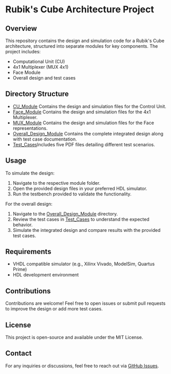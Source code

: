 # Rubik's Cube Architecture Project

## Overview

This repository contains the design and simulation code for a Rubik's Cube architecture, structured into separate modules for key components. The project includes:

- Computational Unit (CU)
- 4x1 Multiplexer (MUX 4x1)
- Face Module
- Overall design and test cases

## Directory Structure

- [CU_Module](https://github.com/HanumanSagarBathula7392/Rubiks_Cube_Architecture/tree/main/CU_Module) Contains the design and simulation files for the Control Unit.
- [Face_Module](https://github.com/HanumanSagarBathula7392/Rubiks_Cube_Architecture/tree/main/Face_Module) Contains the design and simulation files for the 4x1 Multiplexer.
- [MUX_Module](https://github.com/HanumanSagarBathula7392/Rubiks_Cube_Architecture/tree/main/MUX_Module) Contains the design and simulation files for the Face representations.
- [Overall_Design_Module](https://github.com/HanumanSagarBathula7392/Rubiks_Cube_Architecture/tree/main/Overall_Design_Module) Contains the complete integrated design along with test case documentation.
- [Test_Cases](https://github.com/HanumanSagarBathula7392/Rubiks_Cube_Architecture/tree/main/Test_Cases)Includes five PDF files detailing different test scenarios.

## Usage

To simulate the design:

1. Navigate to the respective module folder.
2. Open the provided design files in your preferred HDL simulator.
3. Run the testbench provided to validate the functionality.

For the overall design:

1. Navigate to the [Overall_Design_Module](https://github.com/HanumanSagarBathula7392/Rubiks_Cube_Architecture/tree/main/Overall_Design_Module) directory.
2. Review the test cases in [Test_Cases](https://github.com/HanumanSagarBathula7392/Rubiks_Cube_Architecture/tree/main/Test_Cases) to understand the expected behavior.
3. Simulate the integrated design and compare results with the provided test cases.

## Requirements

- VHDL compatible simulator (e.g., Xilinx Vivado, ModelSim, Quartus Prime)
- HDL development environment

## Contributions

Contributions are welcome! Feel free to open issues or submit pull requests to improve the design or add more test cases.

## License

This project is open-source and available under the MIT License.

## Contact

For any inquiries or discussions, feel free to reach out via [GitHub Issues](https://github.com/HanumanSagarBathula7392/Rubiks_Cube_Architecture/issues).


